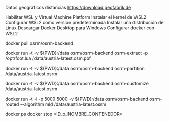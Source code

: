Datos geograficos distancias
https://download.geofabrik.de

Habilitar WSL y Virtual Machine Platform
Instalar el kernel de WSL2
Configurar WSL2 como versión predeterminada
Instalar una distribución de Linux
Descargar Docker Desktop para Windows
Configurar docker con WSL2

docker pull osrm/osrm-backend

docker run -t -v ${PWD}:/data osrm/osrm-backend osrm-extract -p /opt/foot.lua /data/austria-latest.osm.pbf

docker run -t -v ${PWD}:/data osrm/osrm-backend osrm-partition /data/austria-latest.osrm

docker run -t -v ${PWD}:/data osrm/osrm-backend osrm-customize /data/austria-latest.osrm

docker run -t -i -p 5000:5000 -v ${PWD}:/data osrm/osrm-backend osrm-routed --algorithm mld /data/austria-latest.osrm

docker ps
docker stop <ID_o_NOMBRE_CONTENEDOR>